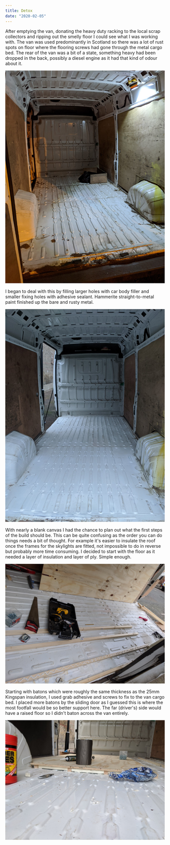 ```yaml
---
title: Detox
date: "2020-02-05"
---
```


After emptying the van, donating the heavy duty racking to the local scrap collectors and ripping out the smelly floor I could see what I was working with.
The van was used predominantly in Scotland so there was a lot of rust spots on floor where the flooring screws had gone through the metal cargo bed.
The rear of the van was a bit of a state, something heavy had been dropped in the back, possibly a diesel engine as it had that kind of odour about it.

![Cargo bed cleared](cleared-cargo-bed.jpg)

I began to deal with this by filling larger holes with car body filler and smaller fixing holes with adhesive sealant.
Hammerite straight-to-metal paint finished up the bare and rusty metal.

![Nearly re-painted cargo bed](nearly-painted-cargo-bed.jpg)

With nearly a blank canvas I had the chance to plan out what the first steps of the build should be. This can be quite confusing as the order you can do things needs a bit of thought. For example it's easier to insulate the roof once the frames for the skylights are fitted, not impossible to do in reverse but probably more time consuming.
I decided to start with the floor as it needed a layer of insulation and layer of ply. Simple enough.

![Batons for floor](floor-batons.jpg)

Starting with batons which were roughly the same thickness as the 25mm Kingspan insulation, I used grab adhesive and screws to fix to the van cargo bed.
I placed more batons by the sliding door as I guessed this is where the most footfall would be so better support here. The far (driver's) side would have a raised floor so I didn't baton across the van entirely.

![Floor insulation and boarding](floor-insulation-boarding.jpg)
